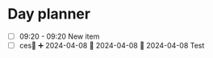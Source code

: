 

# Day planner

- [ ] 09:20 - 09:20 New item
- [ ] ces🔼 ➕ 2024-04-08 📅 2024-04-08 🛫 2024-04-08 
Test